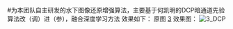 #为本团队自主研发的水下图像还原增强算法，主要基于何凯明的DCP暗通道先验算法改（调）进（参），融合深度学习方法
效果如下：
原图
[3](https://user-images.githubusercontent.com/51510096/149367070-5dfec0be-0baa-4c14-85e2-39a3961f2e2a.jpg)
效果图：
![3_DCP](https://user-images.githubusercontent.com/51510096/149367286-a5d6a3c8-1182-4925-bdcd-b42e617f1651.jpg)
